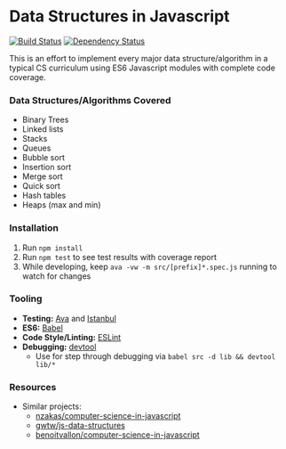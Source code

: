 # Data Structures in Javascript
[![Build Status](https://travis-ci.org/danyim/data-structures-js.svg?branch=master)](https://travis-ci.org/danyim/data-structures-js) [![Dependency Status](https://www.versioneye.com/user/projects/57984ee874848d002b4b9eab/badge.svg?style=flat-square)](https://www.versioneye.com/user/projects/57984ee874848d002b4b9eab)

This is an effort to implement every major data structure/algorithm in a typical CS curriculum using ES6 Javascript modules with complete code coverage.

### Data Structures/Algorithms Covered
- Binary Trees
- Linked lists
- Stacks
- Queues
- Bubble sort
- Insertion sort
- Merge sort
- Quick sort
- Hash tables
- Heaps (max and min)

### Installation
1. Run `npm install`
2. Run `npm test` to see test results with coverage report
3. While developing, keep `ava -vw -m src/[prefix]*.spec.js` running to watch for changes

### Tooling
- **Testing:** [Ava](https://github.com/avajs/ava) and [Istanbul](https://github.com/istanbuljs/nyc)
- **ES6:** [Babel](https://babeljs.io/)
- **Code Style/Linting:** [ESLint](http://eslint.org/)
- **Debugging:** [devtool](https://github.com/Jam3/devtool)
    - Use for step through debugging via `babel src -d lib && devtool lib/*`

### Resources
 - Similar projects:
   - [nzakas/computer-science-in-javascript](https://github.com/nzakas/computer-science-in-javascript)
   - [gwtw/js-data-structures](https://github.com/gwtw/js-data-structures)
   - [benoitvallon/computer-science-in-javascript](https://github.com/benoitvallon/computer-science-in-javascript)
